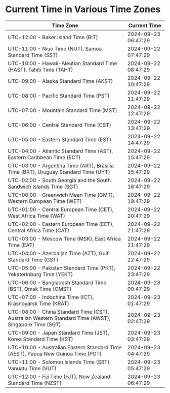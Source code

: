 # Current Time in Various Time Zones

| Time Zone | Current Time |
|-----------|--------------|
| UTC-12:00 - Baker Island Time (BIT) | 2024-09-23 06:47:29 |
| UTC-11:00 - Niue Time (NUT), Samoa Standard Time (SST) | 2024-09-22 07:47:29 |
| UTC-10:00 - Hawaii-Aleutian Standard Time (HAST), Tahiti Time (TAHT) | 2024-09-22 08:47:29 |
| UTC-09:00 - Alaska Standard Time (AKST) | 2024-09-22 10:47:29 |
| UTC-08:00 - Pacific Standard Time (PST) | 2024-09-22 11:47:29 |
| UTC-07:00 - Mountain Standard Time (MST) | 2024-09-22 12:47:29 |
| UTC-06:00 - Central Standard Time (CST) | 2024-09-22 13:47:29 |
| UTC-05:00 - Eastern Standard Time (EST) | 2024-09-22 14:47:29 |
| UTC-04:00 - Atlantic Standard Time (AST), Eastern Caribbean Time (ECT) | 2024-09-22 15:47:29 |
| UTC-03:00 - Argentina Time (ART), Brasília Time (BRT), Uruguay Standard Time (UYT) | 2024-09-22 15:47:29 |
| UTC-02:00 - South Georgia and the South Sandwich Islands Time (SGT) | 2024-09-22 16:47:29 |
| UTC±00:00 - Greenwich Mean Time (GMT), Western European Time (WET) | 2024-09-22 19:47:29 |
| UTC+01:00 - Central European Time (CET), West Africa Time (WAT) | 2024-09-22 20:47:29 |
| UTC+02:00 - Eastern European Time (EET), Central Africa Time (CAT) | 2024-09-22 21:47:29 |
| UTC+03:00 - Moscow Time (MSK), East Africa Time (EAT) | 2024-09-22 21:47:29 |
| UTC+04:00 - Azerbaijan Time (AZT), Gulf Standard Time (GST) | 2024-09-22 22:47:29 |
| UTC+05:00 - Pakistan Standard Time (PKT), Yekaterinburg Time (YEKT) | 2024-09-22 23:47:29 |
| UTC+06:00 - Bangladesh Standard Time (BST), Omsk Time (OMST) | 2024-09-23 00:47:29 |
| UTC+07:00 - Indochina Time (ICT), Krasnoyarsk Time (KRAT) | 2024-09-23 01:47:29 |
| UTC+08:00 - China Standard Time (CST), Australian Western Standard Time (AWST), Singapore Time (SGT) | 2024-09-23 02:47:29 |
| UTC+09:00 - Japan Standard Time (JST), Korea Standard Time (KST) | 2024-09-23 03:47:29 |
| UTC+10:00 - Australian Eastern Standard Time (AEST), Papua New Guinea Time (PGT) | 2024-09-23 04:47:29 |
| UTC+11:00 - Solomon Islands Time (SBT), Vanuatu Time (VUT) | 2024-09-23 05:47:29 |
| UTC+12:00 - Fiji Time (FJT), New Zealand Standard Time (NZST) | 2024-09-23 06:47:29 |
